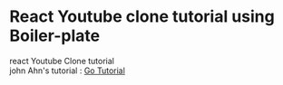 # React Youtube clone tutorial using Boiler-plate

react Youtube Clone tutorial     
john Ahn's tutorial : [Go Tutorial][youtubelink]

[youtubelink]: https://www.youtube.com/watch?v=fM0Vj7dBcm8&list=PL9a7QRYt5fqnlSRu--re7N_1Ean5jFsh3&index=2